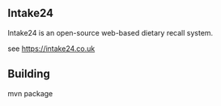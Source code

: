 ## Intake24

Intake24 is an open-source web-based dietary recall system.

see https://intake24.co.uk

## Building

  mvn package


